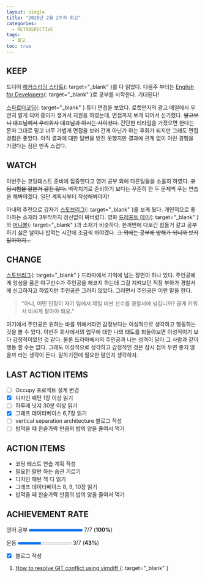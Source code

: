 ```yaml
---
layout: single
title: "2020년 2월 2주차 회고"
categories:
  - RETROSPECTIVE
tags:
  - 회고
toc: true
---
```


## KEEP

드디어 [해커스리딩 스타트](http://www.yes24.com/Product/Goods/376479){: target="\_blank" }를 다 읽었다. 다음주 부터는 [English for Developers](http://www.yes24.com/Product/Goods/19992192){: target="\_blank" }로 공부를 시작한다. 기대된다!

[스파르타코딩](https://spartacodingclub.kr/){: target="\_blank" } 튜터 면접을 보았다. 로켓펀지의 광고 메일에서 우연히 알게 되어 흥미가 생겨서 지원을 하였는데, 면접까지 보게 되어서 신기했다. ~~알고보니 대표님께서 우리회사 대표님과 아시는 사이셨다.~~ 간단한 티타임을 가졌으면 한다는 문자 그대로 믿고 너무 가볍게 면접을 보러 간게 아닌가 하는 후회가 되지만 그래도 면접 경험은 좋았다. 아직 결과에 대한 답변을 받진 못했지만 결과에 관계 없이 이런 경험을 가졌다는 점은 만족 스럽다.

## WATCH

이번주는 코딩테스트 준비에 집중한다고 영어 공부 외에 다른일들을 소홀히 하였다. ~~코딩시험을 잘본거 같진 않다.~~ 벼락치기로 준비하기 보다는 꾸준히 한 두 문제씩 푸는 연습을 해봐야겠다. 일단 계획서부터 작성해봐야지!

아내의 추천으로 갑자기 [스토브리그](https://programs.sbs.co.kr/drama/stoveleague/){: target="\_blank" }를 보게 됬다. 개인적으로 좋아하는 소재라 3부작까지 정신없이 봐버렸다. 영화 [드레프트 데이](https://movie.naver.com/movie/bi/mi/basic.nhn?code=110649){: target="\_blank" }와 [머니볼](https://movie.naver.com/movie/bi/mi/basic.nhn?code=51786){: target="\_blank" }과 소재가 비슷하다. 한꺼번에 다보긴 힘들거 같고 공부하기 싫은 날이나 밥먹는 시간에 조금씩 봐야겠다. ~~그 외에는 공부에 방해가 되니까 보지 말아야지...~~

## CHANGE

[스토브리그](https://programs.sbs.co.kr/drama/stoveleague/){: target="\_blank" } 드라마에서 기억에 남는 장면이 하나 있다.
주인공에게 앙심을 품은 야구선수가 주인공을 해코지 하는데 그걸 지켜보던 직장 부하가 경찰서에 신고하자고 하였지만 주인공은 그러지 않았다. 그러면서 주인공은 이런 말을 한다.

> "아니, 어떤 단장이 자기 팀에서 제일 비싼 선수를 경찰서에 넘깁니까? 곱게 키워서 비싸게 팔아야 돼요."

여기에서 주인공은 원하는 바를 위해서라면 감정보다는 이성적으로 생각하고 행동하는 것을 볼 수 있다. 이번주 회사에서의 업무에 대한 나의 태도를 되돌아보면 이성적이기 보다 감정적이었던 것 같다. 물론 드라마에서의 주인공과 나는 성격이 달라 그 사람과 같이 행동 할 수는 없다. 그래도 이성적으로 생각하고 감정적인 것은 잠시 접어 두면 좋지 않을까 라는 생각이 든다. 말하기전에 필요한 말인지 생각하자.

## LAST ACTION ITEMS

- [ ] Occupy 프로젝트 설계 변경
- [x] 디자인 패턴 1장 이상 읽기
- [ ] 하루에 넛지 30분 이상 읽기
- [x] 그래프 데이터베이스 6,7장 읽기
- [ ] vertical separation architecture 블로그 작성
- [ ] 밥먹을 때 한숟가락 만큼의 밥의 양을 줄여서 먹기

## ACTION ITEMS

- 코딩 테스트 연습 계획 작성
- 필요한 말만 하는 습관 기르기
- 디자인 패턴 책 다 읽기
- 그래프 데이터베이스 8, 9, 10장 읽기
- 밥먹을 때 한숟가락 만큼의 밥의 양을 줄여서 먹기

## ACHIEVEMENT RATE

영어 공부
<progress value="7" max="7"></progress>
7/7 (<b>100%</b>)

운동
<progress value="3" max="7"></progress>
3/7 (<b>43%</b>)

- [x] 블로그 작성

1. [How to resolve GIT conflict using vimdiff
   ](/tutorials/git-mergetool-vimdiff-tutorial/){: target="\_blank" }
